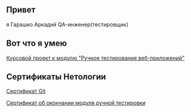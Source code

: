 ## Привет
я Гарашко Аркадий QA-инженер(тестировщик)

## Вот что я умею 

[Курсовой проект к модулю "Ручное тестирование веб-приложений"](https://docs.google.com/spreadsheets/d/1A9S0Ao2VujMsVZnnWVtEGSZTCHRLpNEI/edit?usp=sharing&ouid=110984004547381413889&rtpof=true&sd=true)

## Сертификаты Нетологии 
[Сертификат Git](https://drive.google.com/file/d/1dcg24_22-ElQX4PSb0RSi5ad7lqSepSJ/view?usp=sharing)

[Сертификат об окончании модуля ручной тестировки](https://drive.google.com/file/d/12_H9bGk6PuVUAlJYKhJDoDPgHlEoK2d6/view?usp=sharing)




<!--
**Puma474Stone/Puma474Stone** is a ✨ _special_ ✨ repository because its `README.md` (this file) appears on your GitHub profile.

Here are some ideas to get you started:

- 🔭 I’m currently working on ...
- 🌱 I’m currently learning ...
- 👯 I’m looking to collaborate on ...
- 🤔 I’m looking for help with ...
- 💬 Ask me about ...
- 📫 How to reach me: ...
- 😄 Pronouns: ...
- ⚡ Fun fact: ...
-->
